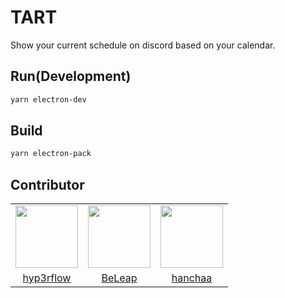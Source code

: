 # TART

Show your current schedule on discord based on your calendar.

## Run(Development)

```sh
yarn electron-dev
```

## Build

```sh
yarn electron-pack
```

## Contributor

<table>
<tr>
    <td align="center">
        <a href="https://github.com/hyp3rflow"><img src="https://avatars.githubusercontent.com/u/49385012?s=460&u=e06cb5f0223d989fe1ec9bfc301da29baad7575c&v=4" width="100px"/></a>
    </td>
    <td align="center">
        <a href="https://github.com/BeLeap"><img src="https://avatars.githubusercontent.com/u/46488521?s=460&u=de1a336b358d417729422352e64c6b7bcd1cff37&v=4" width="100px"/></a>
    </td>
    <td align="center">
        <a href="https://github.com/hanchaa"><img src="https://avatars.githubusercontent.com/u/46518263?s=460&u=2ecb3caaed9947d957fe23814641732ab11a0166&v=4" width="100px"/></a>
    </td>
</tr>
<tr>
    <td align="center">
        <a href="https://github.com/hyp3rflow">hyp3rflow</a>
    </td>
    <td align="center">
        <a href="https://github.com/BeLeap">BeLeap</a>
    </td>
    <td align="center">
        <a href="https://github.com/hanchaa">hanchaa</a>
    </td>
</tr>
</table>
